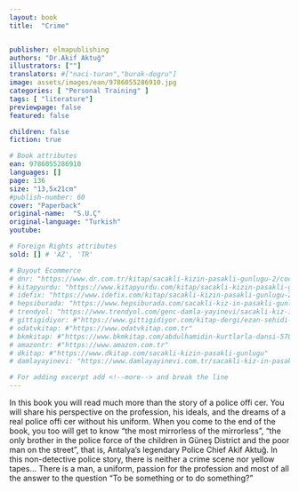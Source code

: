 ```yaml
---
layout: book
title:  "Crime"


publisher: elmapublishing
authors: "Dr.Akif Aktuğ"
illustrators: [""]
translators: #["naci-turan","burak-dogru"]
image: assets/images/ean/9786055286910.jpg
categories: [ "Personal Training" ]
tags: [ "literature"]
previewpage: false
featured: false

children: false
fiction: true

# Book attributes
ean: 9786055286910
languages: []
page: 136
size: "13,5x21cm"
#publish-number: 60
cover: "Paperback"
original-name:  "S.U.Ç"
original-language: "Turkish"
youtube:

# Foreign Rights attributes
sold: [] # 'AZ', 'TR'

# Buyout Ecommerce
# dnr: "https://www.dr.com.tr/kitap/sacakli-kizin-pasakli-gunlugu-2/cocuk-ve-genclik/genclik-10-yas/roman-oyku/urunno=0001893059001"
# kitapyurdu: "https://www.kitapyurdu.com/kitap/sacakli-kizin-pasakli-gunlugu-2-/560122.html&filter_name=Sa%C3%A7akl%C4%B1+K%C4%B1z%27%C4%B1n+Pasakl%C4%B1+G%C3%BCnl%C3%BC%C4%9F%C3%BC+2"
# idefix: "https://www.idefix.com/kitap/sacakli-kizin-pasakli-gunlugu-2/cocuk-ve-genclik/genclik-10-yas/roman-oyku/urunno=0001893059001"
# hepsiburada: "https://www.hepsiburada.com/sacakli-kiz-in-pasakli-gunlugu-2-damla-yayinevi-p-HBV000012ER86"
# trendyol: "https://www.trendyol.com/genc-damla-yayinevi/sacakli-kiz-in-pasakli-gunlugu-2-p-54825777"
# gittigidiyor: #"https://www.gittigidiyor.com/kitap-dergi/ezan-sehidi-adnan-menderes_pdp_732728793"
# odatvkitap: #"https://www.odatvkitap.com.tr"
# bkmkitap: #"https://www.bkmkitap.com/abdulhamidin-kurtlarla-dansi-578226"
# amazontr: #"https://www.amazon.com.tr"
# dkitap: #"https://www.dkitap.com/sacakli-kizin-pasakli-gunlugu"
# damlayayinevi: "https://www.damlayayinevi.com.tr/sacakli-kiz-in-pasakli-gunlugu-2-bu-iste-bi-terslik-var"

# For adding excerpt add <!--more--> and break the line
---
```

In this book you will read much more than the
story of a police offi cer. You will share his perspective on the profession, his ideals, and the dreams
of a real police offi cer without his uniform.
When you come to the end of the book, you too will
get to know “the most mirrorless of the mirrorless”,
“the only brother in the police force of the children
in Güneş District and the poor man on the street”,
that is, Antalya’s legendary Police Chief Akif Aktuğ.
In this non-detective police story, there is neither
a crime scene nor yellow tapes... There is a man, a
uniform, passion for the profession and most of all
the answer to the question “To be something or to
do something?”
<!--more--> 

